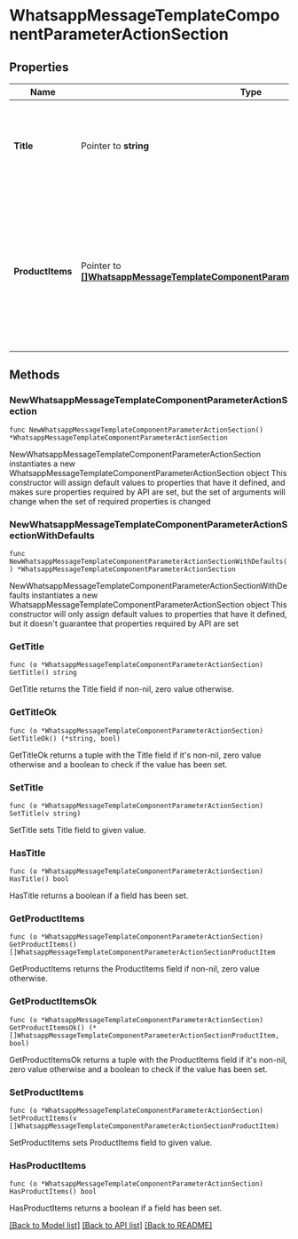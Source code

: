 # WhatsappMessageTemplateComponentParameterActionSection

## Properties

Name | Type | Description | Notes
------------ | ------------- | ------------- | -------------
**Title** | Pointer to **string** | Section title text. Maximum 24 characters. Markdown is not supported. | [optional] 
**ProductItems** | Pointer to [**[]WhatsappMessageTemplateComponentParameterActionSectionProductItem**](WhatsappMessageTemplateComponentParameterActionSectionProductItem.md) | Array of product SKU numbers. There is a minimum of 1 product per section and a maximum of 30 products across all sections. | [optional] 

## Methods

### NewWhatsappMessageTemplateComponentParameterActionSection

`func NewWhatsappMessageTemplateComponentParameterActionSection() *WhatsappMessageTemplateComponentParameterActionSection`

NewWhatsappMessageTemplateComponentParameterActionSection instantiates a new WhatsappMessageTemplateComponentParameterActionSection object
This constructor will assign default values to properties that have it defined,
and makes sure properties required by API are set, but the set of arguments
will change when the set of required properties is changed

### NewWhatsappMessageTemplateComponentParameterActionSectionWithDefaults

`func NewWhatsappMessageTemplateComponentParameterActionSectionWithDefaults() *WhatsappMessageTemplateComponentParameterActionSection`

NewWhatsappMessageTemplateComponentParameterActionSectionWithDefaults instantiates a new WhatsappMessageTemplateComponentParameterActionSection object
This constructor will only assign default values to properties that have it defined,
but it doesn't guarantee that properties required by API are set

### GetTitle

`func (o *WhatsappMessageTemplateComponentParameterActionSection) GetTitle() string`

GetTitle returns the Title field if non-nil, zero value otherwise.

### GetTitleOk

`func (o *WhatsappMessageTemplateComponentParameterActionSection) GetTitleOk() (*string, bool)`

GetTitleOk returns a tuple with the Title field if it's non-nil, zero value otherwise
and a boolean to check if the value has been set.

### SetTitle

`func (o *WhatsappMessageTemplateComponentParameterActionSection) SetTitle(v string)`

SetTitle sets Title field to given value.

### HasTitle

`func (o *WhatsappMessageTemplateComponentParameterActionSection) HasTitle() bool`

HasTitle returns a boolean if a field has been set.

### GetProductItems

`func (o *WhatsappMessageTemplateComponentParameterActionSection) GetProductItems() []WhatsappMessageTemplateComponentParameterActionSectionProductItem`

GetProductItems returns the ProductItems field if non-nil, zero value otherwise.

### GetProductItemsOk

`func (o *WhatsappMessageTemplateComponentParameterActionSection) GetProductItemsOk() (*[]WhatsappMessageTemplateComponentParameterActionSectionProductItem, bool)`

GetProductItemsOk returns a tuple with the ProductItems field if it's non-nil, zero value otherwise
and a boolean to check if the value has been set.

### SetProductItems

`func (o *WhatsappMessageTemplateComponentParameterActionSection) SetProductItems(v []WhatsappMessageTemplateComponentParameterActionSectionProductItem)`

SetProductItems sets ProductItems field to given value.

### HasProductItems

`func (o *WhatsappMessageTemplateComponentParameterActionSection) HasProductItems() bool`

HasProductItems returns a boolean if a field has been set.


[[Back to Model list]](../README.md#documentation-for-models) [[Back to API list]](../README.md#documentation-for-api-endpoints) [[Back to README]](../README.md)



